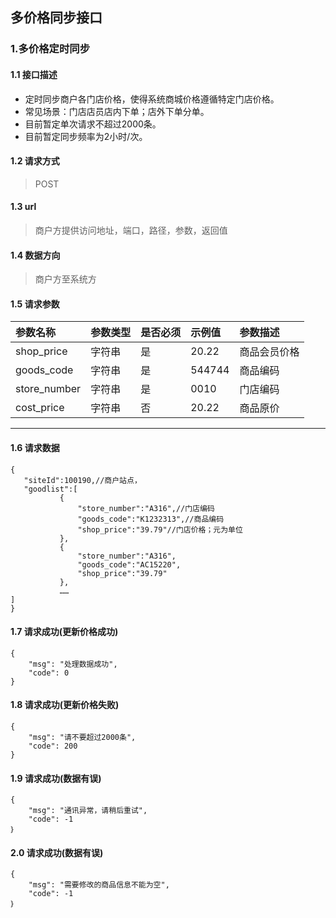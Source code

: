 ## 多价格同步接口
### 1.多价格定时同步
#### 1.1 接口描述
* 定时同步商户各门店价格，使得系统商城价格遵循特定门店价格。
* 常见场景：门店店员店内下单；店外下单分单。
* 目前暂定单次请求不超过2000条。
* 目前暂定同步频率为2小时/次。
#### 1.2 请求方式
> POST
#### 1.3 url
> 商户方提供访问地址，端口，路径，参数，返回值
#### 1.4 数据方向
> 商户方至系统方
#### 1.5 请求参数
| 参数名称 | 参数类型 | 是否必须 | 示例值 | 参数描述  |
| :---         |     :---      |     :--- | :--- | :--- |
| shop_price   | 字符串     | 是    | 20.22    | 商品会员价格 |
| goods_code   | 字符串    | 是    | 544744    | 商品编码 |
| store_number   | 字符串     | 是    | 0010   |门店编码|
| cost_price   | 字符串    | 否    | 20.22   | 商品原价 |
--------------------- 
#### 1.6 请求数据
 ``` 
{
	"siteId":100190,//商户站点，
	"goodlist":[
			{
				"store_number":"A316",//门店编码
				"goods_code":"K1232313",//商品编码
				"shop_price":"39.79"//门店价格；元为单位
			},
			{
				"store_number":"A316",
				"goods_code":"AC15220",
				"shop_price":"39.79"
			},
			……
]	
}
```
#### 1.7 请求成功(更新价格成功)
```
{
    "msg": "处理数据成功",
    "code": 0
}
```
#### 1.8 请求成功(更新价格失败)
```
{
    "msg": "请不要超过2000条",
    "code": 200
}
```
#### 1.9 请求成功(数据有误)
```
{
    "msg": "通讯异常，请稍后重试",
    "code": -1
｝
```
#### 2.0 请求成功(数据有误)
```
{
    "msg": "需要修改的商品信息不能为空",
    "code": -1
｝
```

